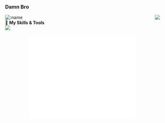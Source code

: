 ### Damn Bro

<img align="right" src="https://github-readme-stats.vercel.app/api?username=maplelost&show_icons=true" />

![:name](https://count.getloli.com/get/@:maplelost)  
🌟 **My Skills & Tools**  
[![](https://img.shields.io/badge/-Python-3e74a2?style=flat-square&logo=Python&logoColor=fff)](https://www.python.org/)
<!-- waka-box start -->

<p align="center"><img src="/github-metrics.svg" alt="Metrics" width="70%"></p>
